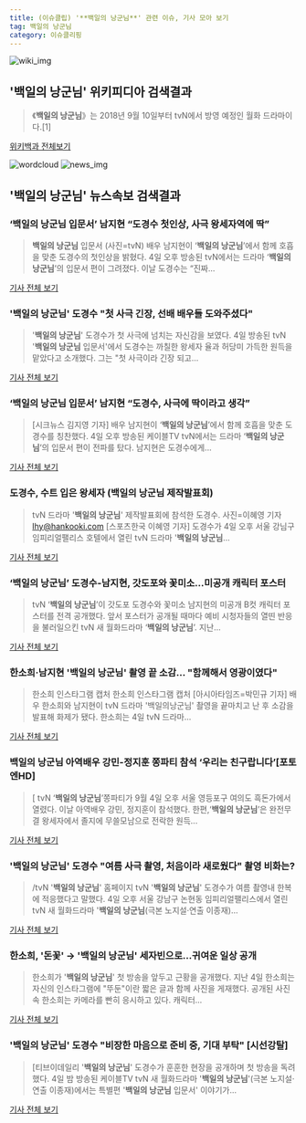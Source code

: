 ```yaml
---
title: (이슈클립) '**백일의 낭군님**' 관련 이슈, 기사 모아 보기
tag: 백일의 낭군님
category: 이슈클리핑
---
```

![wiki_img](https://user-images.githubusercontent.com/42597476/44503234-41136a80-a6d0-11e8-9071-6fc6418eafe4.png)
## **'**백일의 낭군님**'** 위키피디아 검색결과
>《**백일의 낭군님**》는 2018년 9월 10일부터 tvN에서 방영 예정인 월화 드라마이다.[1]

<a href="https://ko.wikipedia.org/wiki/백일의 낭군님" target="_blank">위키백과 전체보기</a>

![wordcloud](https://s3.ap-northeast-2.amazonaws.com/lyrics101-wordcloud/2018-09-05-1536081554.png)
![news_img](https://user-images.githubusercontent.com/42597476/44507050-1206f400-a6e4-11e8-8d98-7ffbfebb353f.png)
## **'**백일의 낭군님**'** 뉴스속보 검색결과
### ‘**백일의 낭군님** 입문서’ 남지현 “도경수 첫인상, 사극 왕세자역에 딱”

>**백일의 낭군님** 입문서 (사진=tvN) 배우 남지현이 ‘**백일의 낭군님**’에서 함께 호흡을 맞춘 도경수의 첫인상을 밝혔다. 4일 오후 방송된 tvN에서는 드라마 ‘**백일의 낭군님**’의 입문서 편이 그려졌다. 이날 도경수는 “진짜...

<a href="http://news.hankyung.com/article/201809050957I" target="_blank">기사 전체 보기</a>

### '**백일의 낭군님**' 도경수 "첫 사극 긴장, 선배 배우들 도와주셨다"

>'**백일의 낭군님**' 도경수가 첫 사극에 넘치는 자신감을 보였다.   4일 방송된 tvN '**백일의 낭군님** 입문서'에서 도경수는 까칠한 왕세자 율과 허당미 가득한 원득을 맡았다고 소개했다. 그는 "첫 사극이라 긴장 되고...

<a href="http://www.osen.co.kr/article/G1110982322" target="_blank">기사 전체 보기</a>

### ‘**백일의 낭군님** 입문서’ 남지현 “도경수, 사극에 딱이라고 생각”

>[시크뉴스 김지영 기자] 배우 남지현이 ‘**백일의 낭군님**’에서 함께 호흡을 맞춘 도경수를 칭찬했다. 4일 오후 방송된 케이블TV tvN에서는 드라마 ‘**백일의 낭군님**’의 입문서 편이 전파를 탔다. 남지현은 도경수에게...

<a href="http://chicnews.mk.co.kr/article.php?aid=1536066634210118006" target="_blank">기사 전체 보기</a>

### 도경수, 수트 입은 왕세자 (**백일의 낭군님** 제작발표회)

>tvN 드라마 '**백일의 낭군님**' 제작발표회에 참석한 도경수. 사진=이혜영 기자 lhy@hankooki.com [스포츠한국 이혜영 기자] 도경수가 4일 오후 서울 강님구 임피리얼팰리스 호텔에서 열린 tvN 드라마 '**백일의 낭군님**...

<a href="http://sports.hankooki.com/lpage/entv/201809/sp20180905011019136730.htm" target="_blank">기사 전체 보기</a>

### ‘**백일의 낭군님**’ 도경수-남지현, 갓도포와 꽃미소…미공개 캐릭터 포스터

>tvN ‘**백일의 낭군님**’이 갓도포 도경수와 꽃미소 남지현의 미공개 B컷 캐릭터 포스터를 전격 공개했다. 앞서 포스터가 공개될 때마다 예비 시청자들의 열띤 반응을 불러일으킨 tvN 새 월화드라마 ‘**백일의 낭군님**’. 지난...

<a href="http://www.kookje.co.kr/news2011/asp/newsbody.asp?code=0500&key=20180905.99099001533" target="_blank">기사 전체 보기</a>

### 한소희·남지현 '**백일의 낭군님**' 촬영 끝 소감… "함께해서 영광이였다"

>한소희 인스타그램 캡처 한소희 인스타그램 캡처 [아시아타임즈=박민규 기자] 배우 한소희와 남지현이 tvN 드라마 '백일의낭군님' 촬영을 끝마치고 난 후 소감을 발표해 화제가 됐다. 한소희는 4일 tvN 드라마...

<a href="http://www.asiatime.co.kr/news/articleView.html?idxno=197731" target="_blank">기사 전체 보기</a>

### **백일의 낭군님** 아역배우 강민-정지훈 쫑파티 참석 ‘우리는 친구랍니다’[포토엔HD]

>[ tvN ‘**백일의 낭군님**’쫑파티가 9월 4일 오후 서울 영등포구 여의도 흑돈가에서 열렸다. 이날 아역배우 강민, 정지훈이 참석했다. 한편,‘**백일의 낭군님**’은 완전무결 왕세자에서 졸지에 무쓸모남으로 전락한 원득...

<a href="http://www.newsen.com/news_view.php?uid=201809042336240510" target="_blank">기사 전체 보기</a>

### '**백일의 낭군님**' 도경수 "여름 사극 촬영, 처음이라 새로웠다" 촬영 비화는?

>/tvN '**백일의 낭군님**' 홈페이지  tvN '**백일의 낭군님**' 도경수가 여름 촬영내 한복에 적응했다고 말했다. 4일 오후 서울 강남구 논현동 임피리얼팰리스에서 열린 tvN 새 월화드라마 '**백일의 낭군님**(극본 노지설·연출 이종재)...

<a href="http://www.kyeongin.com/main/view.php?key=20180904002358203" target="_blank">기사 전체 보기</a>

### 한소희, '돈꽃' → '**백일의 낭군님**' 세자빈으로…귀여운 일상 공개

>한소희가 '**백일의 낭군님**' 첫 방송을 앞두고 근황을 공개했다. 지난 4일 한소희는 자신의 인스타그램에 "뚜둔"이란 짧은 글과 함께 사진을 게재했다. 공개된 사진 속 한소희는 카메라를 빤히 응시하고 있다. 캐릭터...

<a href="http://www.topstarnews.net/news/articleView.html?idxno=477151" target="_blank">기사 전체 보기</a>

### '**백일의 낭군님**' 도경수 "비장한 마음으로 준비 중, 기대 부탁" [시선강탈]

>[티브이데일리 '**백일의 낭군님**' 도경수가 훈훈한 현장을 공개하며 첫 방송을 독려했다. 4일 밤 방송된 케이블TV tvN 새 월화드라마 '**백일의 낭군님**'(극본 노지설·연출 이종재)에서는 특별편 '**백일의 낭군님** 입문서' 이야기가...

<a href="http://tvdaily.asiae.co.kr/read.php3?aid=15360685561391918002" target="_blank">기사 전체 보기</a>


